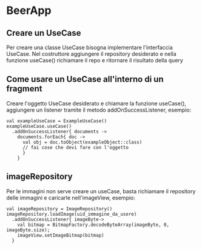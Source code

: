 # BeerApp

## Creare un UseCase
Per creare una classe UseCase bisogna implementare l'interfaccia UseCase. Nel costruttore aggiungere il repository desiderato e nella funzione useCase() richiamare il repo e ritornare il risultato della query

## Come usare un UseCase all'interno di un fragment
Creare l'oggetto UseCase desiderato e chiamare la funzione useCase(), aggiungere un listener tramite il metodo addOnSuccessListener, esempio:
  ```
  val exampleUseCase = ExampleUseCase()
  exampleUseCase.useCase()
    .addOnSuccessListener{ documents ->
      documents.forEach{ doc ->
        val obj = doc.toObject(exampleObject::class)
        // fai cose che devi fare con l'oggetto
        }
      }
  ```
## imageRepository
Per le immagini non serve creare un useCase, basta richiamare il repository delle immagini e caricarle nell'imageView, esempio:
  ```
  val imageRepository = ImageRepository()
  imageRepository.loadImage(uid_immagine_da_usere)
    .addOnSuccessListener{ imageByte->
      val bitmap = BitmapFactory.decodeByteArray(imageByte, 0, imageByte.size);
      imageView.setImageBitmap(bitmap)
    }
  ```


